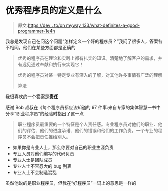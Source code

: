 # 优秀程序员的定义是什么

> 原文:[https://dev . to/on myway 133/what-definites-a-good-programmer-1e4h](https://dev.to/onmyway133/what-defines-a-good-programmer-1e4h)

我总是发现自己在问这个问题“怎样定义一个好的程序员？”我问了很多人，答案各不相同，他们在某些方面都是正确的

> 优秀的程序员在理论和实践上都有扎实的知识。清楚地了解客户的需求，并有远见通过奉献和执行来实现它！
> 
> 优秀的程序员对某一特定专业有深入的了解，对其他许多事情有广泛的理解
> 
> 算法

我很喜欢的一个答案是**责任**

感谢 Bob 叔叔在《每个程序员都应该知道的 97 件事:来自专家的集体智慧一书中分享“职业程序员”的经验时指出了这一点

> 职业程序员最重要的一个特征是个人责任感。专业程序员对他们的职业、他们的评估、他们的进度承诺、他们的错误和他们的工作负责。一个专业的程序员不会把责任推给别人。

*   如果你是专业人士，那么你要对自己的职业生涯负责
*   专业人员对他们编写的代码负责
*   专业人士是团队成员
*   专业人士不容忍大的 bug 列表
*   专业人士不会制造混乱

虽然他说的是职业程序员，但我在“好程序员”一词上的意思是一样的